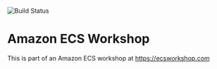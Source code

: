 ![Build Status](https://codebuild.us-east-2.amazonaws.com/badges?uuid=eyJlbmNyeXB0ZWREYXRhIjoidDRkc2xFKzlVaVpRZXRiK1VrV3crbVNQMnJBNHdzQjQrVlQwaXdqVHdlYW94RU9jODN0R0I4WGJieEJLdjRldktxN3pCMWNTbW9YVUVPUmNzcVFCd0FjPSIsIml2UGFyYW1ldGVyU3BlYyI6Ikg0S29yNDFQUEVHMWVoN2wiLCJtYXRlcmlhbFNldFNlcmlhbCI6MX0%3D&branch=master)

# Amazon ECS Workshop

This is part of an Amazon ECS workshop at https://ecsworkshop.com

